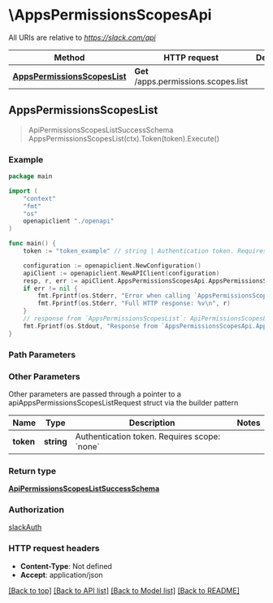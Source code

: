 # \AppsPermissionsScopesApi

All URIs are relative to *https://slack.com/api*

Method | HTTP request | Description
------------- | ------------- | -------------
[**AppsPermissionsScopesList**](AppsPermissionsScopesApi.md#AppsPermissionsScopesList) | **Get** /apps.permissions.scopes.list | 



## AppsPermissionsScopesList

> ApiPermissionsScopesListSuccessSchema AppsPermissionsScopesList(ctx).Token(token).Execute()





### Example

```go
package main

import (
    "context"
    "fmt"
    "os"
    openapiclient "./openapi"
)

func main() {
    token := "token_example" // string | Authentication token. Requires scope: `none`

    configuration := openapiclient.NewConfiguration()
    apiClient := openapiclient.NewAPIClient(configuration)
    resp, r, err := apiClient.AppsPermissionsScopesApi.AppsPermissionsScopesList(context.Background()).Token(token).Execute()
    if err != nil {
        fmt.Fprintf(os.Stderr, "Error when calling `AppsPermissionsScopesApi.AppsPermissionsScopesList``: %v\n", err)
        fmt.Fprintf(os.Stderr, "Full HTTP response: %v\n", r)
    }
    // response from `AppsPermissionsScopesList`: ApiPermissionsScopesListSuccessSchema
    fmt.Fprintf(os.Stdout, "Response from `AppsPermissionsScopesApi.AppsPermissionsScopesList`: %v\n", resp)
}
```

### Path Parameters



### Other Parameters

Other parameters are passed through a pointer to a apiAppsPermissionsScopesListRequest struct via the builder pattern


Name | Type | Description  | Notes
------------- | ------------- | ------------- | -------------
 **token** | **string** | Authentication token. Requires scope: &#x60;none&#x60; | 

### Return type

[**ApiPermissionsScopesListSuccessSchema**](ApiPermissionsScopesListSuccessSchema.md)

### Authorization

[slackAuth](../README.md#slackAuth)

### HTTP request headers

- **Content-Type**: Not defined
- **Accept**: application/json

[[Back to top]](#) [[Back to API list]](../README.md#documentation-for-api-endpoints)
[[Back to Model list]](../README.md#documentation-for-models)
[[Back to README]](../README.md)

